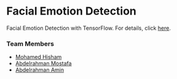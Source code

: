 # Facial Emotion Detection

Facial Emotion Detection with TensorFlow. For details, click [here](https://mh0386.github.io/facial_emotions_detection).

### Team Members
* [Mohamed Hisham](https://github.com/MH0386)
* [Abdelrahman Mostafa](https://github.com/Eng-Abdelrahman-Mostafa-Mohamed)
* [Abdelrahman Amin](https://github.com/Abdelrahman-Amen)